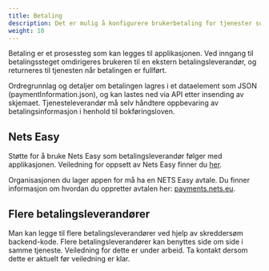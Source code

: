 ```yaml
---
title: Betaling
description: Det er mulig å konfigurere brukerbetaling for tjenester som er gebyrbelagte eller der det er tillatt å kreve betaling.
weight: 10
---
```


Betaling er et prosessteg som kan legges til applikasjonen. 
Ved inngang til betalingssteget omdirigeres brukeren til en ekstern betalingsleverandør, og returneres til tjenesten når betalingen er fullført.

Ordregrunnlag og detaljer om betalingen lagres i et dataelement som JSON (paymentInformation.json), og kan lastes ned via API etter insending av skjemaet.
Tjenesteleverandør må selv håndtere oppbevaring av betalingsinformasjon i henhold til bokføringsloven.

<object data="payment.drawio.svg" type="image/svg+xml" style="width: 100%;"></object>

## Nets Easy

Støtte for å bruke Nets Easy som betalingsleverandør følger med applikasjonen. Veiledning for oppsett av Nets Easy finner du [her](/nb/altinn-studio/guides/payment/).

Organisasjonen du lager appen for må ha en NETS Easy avtale.
Du finner informasjon om hvordan du oppretter avtalen her: [payments.nets.eu](https://payments.nets.eu/nb-NO/checkout).

## Flere betalingsleverandører

Man kan legge til flere betalingsleverandører ved hjelp av skreddersøm backend-kode. 
Flere betalingsleverandører kan benyttes side om side i samme tjeneste.
Veiledning for dette er under arbeid. Ta kontakt dersom dette er aktuelt før veiledning er klar.